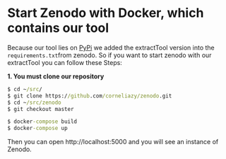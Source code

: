 # Start Zenodo with Docker, which contains our tool

Because our tool lies on [PyPi](https://pypi.org/project/extractTool/) we added the extractTool version into the `requirements.txt`from zenodo. So if you want to start zenodo with our extractTool you can follow these Steps:   
   
**1. You must clone our repository**
```bat
$ cd ~/src/
$ git clone https://github.com/corneliazy/zenodo.git
$ cd ~/src/zenodo
$ git checkout master
```   
```bat
$ docker-compose build   
$ docker-compose up
```
Then you can open http://localhost:5000 and you will see an instance of Zenodo.
